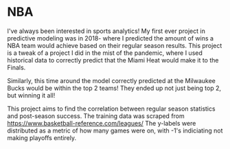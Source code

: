 # NBA

I've always been interested in sports analytics! My first ever project in predictive modeling was in 2018- where I predicted the amount of wins a NBA team would achieve based on their regular season results.
This project is a tweak of a project I did in the mist of the pandemic, where I used historical data to correctly predict that the Miami Heat would make it to the Finals.

Similarly, this time around the model correctly predicted at the Milwaukee Bucks would be within the top 2 teams! They ended up not just being top 2, but winning it all!

This project aims to find the correlation between regular season statistics and post-season success. 
The training data was scraped from https://www.basketball-reference.com/leagues/ 
The y-labels were distributed as a metric of how many games were on, with -1's indiciating not making playoffs entirely.

